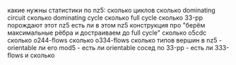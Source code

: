 какие нужны статистики по nz5:
    сколько циклов
    сколько dominating circuit
    сколько dominating cycle
    сколько full cycle
    сколько 33-pp порождают этот nz5
    есть ли в этом nz5 конструкция про "берём максимальные рёбра и достраиваем до full cycle"                                                           сколько o5cdc
    сколько o244-flows
    сколько o334-flows
    сколько типов вершин в nz5
    - orientable ли его mod5
    - есть ли orientable сосед по 33-pp
    - есть ли 333-flows и сколько
